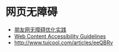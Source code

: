 # 网页无障碍
* [朋友网无障碍优化实践](http://isux.tencent.com/pengyou-accessibility-practice.html)
* [Web Content Accessibility Guidelines](http://www.w3.org/TR/WCAG20/)
* http://www.tuicool.com/articles/eeQBRv